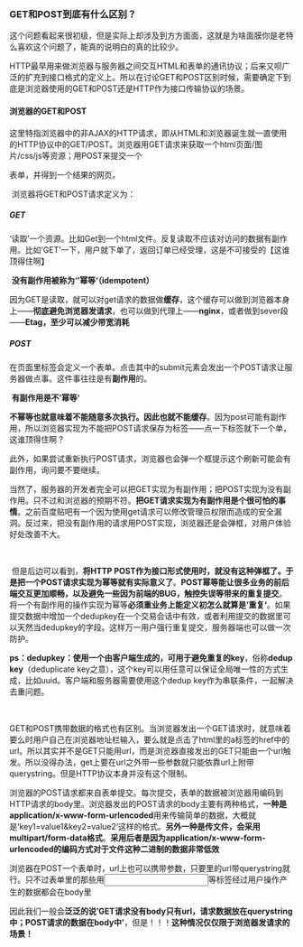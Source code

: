### GET和POST到底有什么区别？

​	这个问题看起来很初级，但是实际上却涉及到方方面面，这就是为啥面膜你是老特么喜欢这个问题了，能真的说明白的真的比较少。



​	HTTP最早用来做浏览器与服务器之间交互HTML和表单的通讯协议；后来又呗广泛的扩充到接口格式的定义上。所以在讨论GET和POST区别时候，需要确定下到底是浏览器使用的GET和POST还是HTTP作为接口传输协议的场景。



#### 浏览器的GET和POST

​	这里特指浏览器中的非AJAX的HTTP请求，即从HTML和浏览器诞生就一直使用的HTTP协议中的GET/POST。浏览器用GET请求来获取一个html页面/图片/css/js等资源；用POST来提交一个<form>表单，并得到一个结果的网页。

​	浏览器将GET和POST请求定义为：

##### GET

​	‘读取’一个资源。比如Get到一个html文件。反复读取不应该对访问的数据有副作用。比如‘GET’一下，用户就下单了，返回订单已经受理，这是不可接受的【这谁顶得住啊】

​	**没有副作用被称为‘’幂等‘（idempotent）**

​	因为GET是读取，就可以对get请求的数据做**缓存**，这个缓存可以做到浏览器本身上——**彻底避免浏览器发请求**，也可以做到代理上——**nginx**，或者做到sever段——**Etag，至少可以减少带宽消耗**



##### POST

​	在页面里<form>标签会定义一个表单。点击其中的submit元素会发出一个POST请求让服务器做点事。这件事往往是有**副作用**的。

​	**有副作用是不’幂等‘**

​	**不幂等也就意味着不能随意多次执行。因此也就不能缓存**。因为post可能有副作用，所以浏览器实现为不能把POST请求保存为标签——点一下标签就下一个单，这谁顶得住啊？

​	此外，如果尝试重新执行POST请求，浏览器也会弹一个框提示这个刷新可能会有副作用，询问要不要继续。



​	当然了，服务器的开发者完全可以把GET实现为有副作用；把POST实现为没有副作用。只不过和浏览器的预期不符。**把GET请求实现为有副作用是个很可怕的事情**。之前百度贴吧有一个因为使用get请求可以修改管理员权限而造成的安全漏洞。反过来，把没有副作用的请求用POST实现，浏览器还是会弹框，对用户体验好处改善不大。

​	

​	但是后边可以看到，**将HTTP POST作为接口形式使用时，就没有这种弹框了。于是把一个POST请求实现为幂等就有实际意义了**。**POST幂等能让很多业务的前后端交互更加顺畅，以及避免一些因为前端的BUG，触控失误等带来的重复提交**。将一个有副作用的操作实现为幂等**必须重业务上能定义初怎么就算是’重复‘**。如果提交数据中增加一个dedupkey在一个交易会话中有效，或者利用提交的数据里可以天然当dedupkey的字段。这样万一用户强行重复提交，服务器端也可以做一次防护。

​	**ps：dedupkey：使用一个由客户端生成的，可用于避免重复的key**，俗称**dedup key**（deduplicate key之意），这个key可以用任意可以保证全局唯一性的方式生成，比如uuid。客户端和服务器需要使用这个dedup key作为串联条件，一起解决去重问题。

​	

​	GET和POST携带数据的格式也有区别。当浏览器发出一个GET请求时，就意味着要么时用户自己在浏览器地址栏输入，要么就是点击了html里的a标签的href中的url。所以其实并不是GET只能用url，而是浏览器直接发出的GET只能由一个url触发。所以没得办法，get上要在url之外带一些参数就只能依靠url上附带querystring。但是HTTP协议本身并没有这个限制。



​	浏览器的POST请求都来自表单提交。每次提交，表单的数据被浏览器用编码到HTTP请求的body里。浏览器发出的POST请求的body主要有两种格式，**一种是application/x-www-form-urlencoded**用来传输简单的数据，大概就是’key1=value1&key2=value2‘这样的格式。**另外一种是传文件，会采用multipart/form-data格式**。**采用后者是因为application/x-www-form-urlencoded的编码方式对于文件这种二进制的数据非常低效**



​	浏览器在POST一个表单时，url上也可以携带参数，只要<form action='url'>里的url带querystring就行。只不过表单里的那些用<input>等标签经过用户操作产生的数据都会在body里



​	因此我们一般会**泛泛的说’GET请求没有body只有url，请求数据放在querystring中；POST请求的数据在body中’**，但是！！！**这种情况仅仅限于浏览器发请求的场景！**